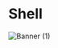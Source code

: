 # Shell
![Banner (1)](https://user-images.githubusercontent.com/40433498/187426693-0bbd1800-1449-4717-a976-6219e30b5cca.jpg)
